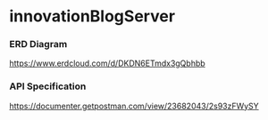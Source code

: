 # innovationBlogServer

### ERD Diagram
https://www.erdcloud.com/d/DKDN6ETmdx3gQbhbb

### API Specification
https://documenter.getpostman.com/view/23682043/2s93zFWySY
